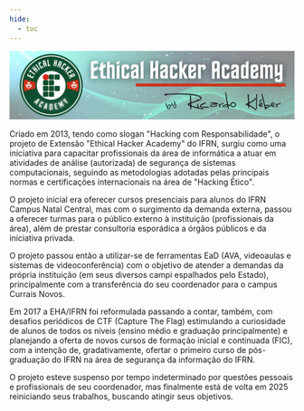 ```yaml
---
hide:
  - toc
---
```


![Website do Prof. Ricardo Kléber](./assets/images/eha_banner_home.png)

Criado em 2013, tendo como slogan "Hacking com Responsabilidade", o projeto de Extensão "Ethical Hacker Academy" do IFRN, surgiu como uma iniciativa para capacitar profissionais da área de informática a atuar em atividades de análise (autorizada) de segurança de sistemas computacionais, seguindo as metodologias adotadas pelas principais normas e certificações internacionais na área de "Hacking Ético".

O projeto inicial era oferecer cursos presenciais para alunos do IFRN Campus Natal Central, mas com o surgimento da demanda externa, passou a oferecer turmas para o público externo à instituição (profissionais da área), além de prestar consultoria esporádica a órgãos públicos e da iniciativa privada.

O projeto passou então a utilizar-se de ferramentas EaD (AVA, videoaulas e sistemas de videoconferência) com o objetivo de atender a demandas da própria instituição (em seus diversos campi espalhados pelo Estado), principalmente com a transferência do seu coordenador para o campus Currais Novos.

Em 2017 a EHA/IFRN foi reformulada passando a contar, também, com desafios periódicos de CTF (Capture The Flag) estimulando a curiosidade de alunos de todos os níveis (ensino médio e graduação principalmente) e planejando a oferta de novos cursos de formação inicial e continuada (FIC), com a intenção de, gradativamente, ofertar o primeiro curso de pós-graduação do IFRN na área de segurança da informação do IFRN.

O projeto esteve suspenso por tempo indeterminado por questões pessoais e profissionais de seu coordenador, mas finalmente está de volta em 2025 reiniciando seus trabalhos, buscando atingir seus objetivos.